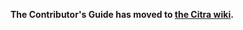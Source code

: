 **The Contributor's Guide has moved to [the Citra wiki](https://github.com/citra-emu/citra/wiki/Contributing).**
